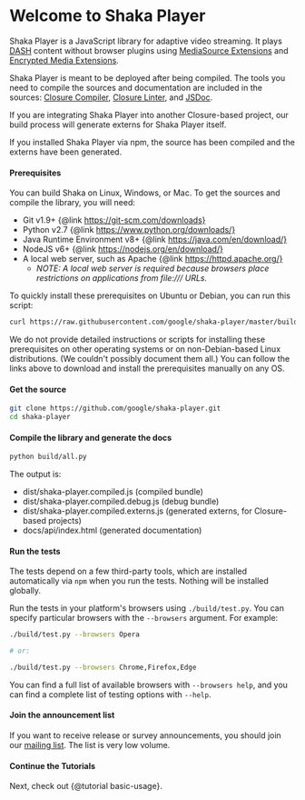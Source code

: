 # Welcome to Shaka Player

Shaka Player is a JavaScript library for adaptive video streaming.
It plays [DASH][] content without browser plugins using
[MediaSource Extensions][] and [Encrypted Media Extensions][].

Shaka Player is meant to be deployed after being compiled. The tools you need
to compile the sources and documentation are included in the sources:
[Closure Compiler][], [Closure Linter][], and [JSDoc][].

If you are integrating Shaka Player into another Closure-based project, our
build process will generate externs for Shaka Player itself.

If you installed Shaka Player via npm, the source has been compiled and the
externs have been generated.

[DASH]: http://dashif.org/
[MediaSource Extensions]: http://w3c.github.io/media-source/
[Encrypted Media Extensions]: https://w3c.github.io/encrypted-media/

[Closure Compiler]: https://developers.google.com/closure/compiler/
[Closure Linter]: https://developers.google.com/closure/utilities/docs/linter_howto
[JSDoc]: http://usejsdoc.org/


#### Prerequisites

You can build Shaka on Linux, Windows, or Mac.
To get the sources and compile the library, you will need:
  * Git v1.9+  {@link https://git-scm.com/downloads}
  * Python v2.7  {@link https://www.python.org/downloads/}
  * Java Runtime Environment v8+  {@link https://java.com/en/download/}
  * NodeJS v6+ {@link https://nodejs.org/en/download/}
  * A local web server, such as Apache {@link https://httpd.apache.org/}
    * _NOTE: A local web server is required because browsers place restrictions
      on applications from file:/// URLs._

To quickly install these prerequisites on Ubuntu or Debian, you can run this
script:

```sh
curl https://raw.githubusercontent.com/google/shaka-player/master/build/install-linux-prereqs.sh | bash
```

We do not provide detailed instructions or scripts for installing these
prerequisites on other operating systems or on non-Debian-based Linux
distributions.  (We couldn't possibly document them all.)  You can follow the
links above to download and install the prerequisites manually on any OS.


#### Get the source

```sh
git clone https://github.com/google/shaka-player.git
cd shaka-player
```


#### Compile the library and generate the docs

```sh
python build/all.py
```

The output is:
 * dist/shaka-player.compiled.js (compiled bundle)
 * dist/shaka-player.compiled.debug.js (debug bundle)
 * dist/shaka-player.compiled.externs.js
   (generated externs, for Closure-based projects)
 * docs/api/index.html (generated documentation)


#### Run the tests

The tests depend on a few third-party tools, which are installed automatically
via `npm` when you run the tests. Nothing will be installed globally.

Run the tests in your platform's browsers using `./build/test.py`. You can
specify particular browsers with the `--browsers` argument. For example:

```sh
./build/test.py --browsers Opera

# or:

./build/test.py --browsers Chrome,Firefox,Edge
```

You can find a full list of available browsers with `--browsers help`, and you
can find a complete list of testing options with `--help`.


#### Join the announcement list

If you want to receive release or survey announcements, you should join our
[mailing list](https://groups.google.com/forum/#!forum/shaka-player-users).
The list is very low volume.


#### Continue the Tutorials

Next, check out {@tutorial basic-usage}.
